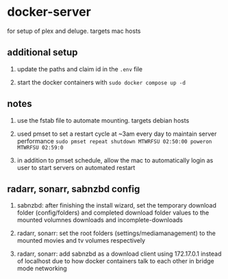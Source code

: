 # docker-server
for setup of plex and deluge. targets mac hosts

## additional setup

1. update the paths and claim id in the `.env` file

2. start the docker containers with `sudo docker compose up -d`

## notes

1. use the fstab file to automate mounting. targets debian hosts

2. used pmset to set a restart cycle at ~3am every day to maintain server performance `sudo pmset repeat shutdown MTWRFSU 02:50:00 poweron MTWRFSU 02:59:0`

3. in addition to pmset schedule, allow the mac to automatically login as user to start servers on automated restart

## radarr, sonarr, sabnzbd config

1. sabnzbd: after finishing the install wizard, set the temporary download folder (config/folders) and completed download folder values to the mounted volumnes downloads and incomplete-downloads

2. radarr, sonarr: set the root folders (settings/mediamanagement) to the mounted movies and tv volumes respectively

3. radarr, sonarr: add sabnzbd  as a download client using 172.17.0.1 instead of localhost due to how docker containers talk to each other in bridge mode networking
